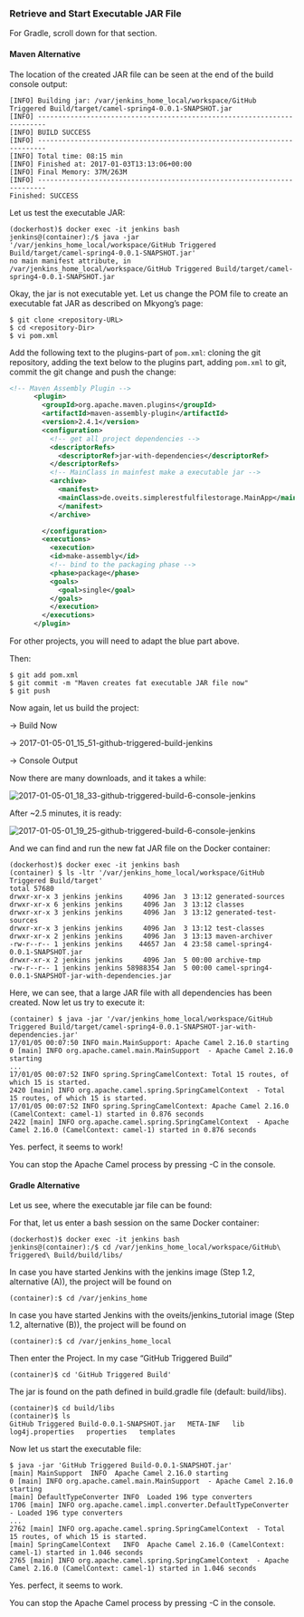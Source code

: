 ### Retrieve and Start Executable JAR File

For Gradle, scroll down for that section.

#### Maven Alternative

The location of the created JAR file can be seen at the end of the build console output:

```console
[INFO] Building jar: /var/jenkins_home_local/workspace/GitHub Triggered Build/target/camel-spring4-0.0.1-SNAPSHOT.jar
[INFO] ------------------------------------------------------------------------
[INFO] BUILD SUCCESS
[INFO] ------------------------------------------------------------------------
[INFO] Total time: 08:15 min
[INFO] Finished at: 2017-01-03T13:13:06+00:00
[INFO] Final Memory: 37M/263M
[INFO] ------------------------------------------------------------------------
Finished: SUCCESS
```

Let us test the executable JAR:

```
(dockerhost)$ docker exec -it jenkins bash
jenkins@(container):/$ java -jar '/var/jenkins_home_local/workspace/GitHub Triggered Build/target/camel-spring4-0.0.1-SNAPSHOT.jar'
no main manifest attribute, in /var/jenkins_home_local/workspace/GitHub Triggered Build/target/camel-spring4-0.0.1-SNAPSHOT.jar
```

Okay, the jar is not executable yet. Let us change the POM file to create an executable fat JAR as described on Mkyong’s page:

```
$ git clone <repository-URL>
$ cd <repository-Dir>
$ vi pom.xml
```

Add the following text to the plugins-part of `pom.xml`: cloning the git repository, adding the text below to the plugins part, adding `pom.xml` to git, commit the git change and push the change:

```xml
<!-- Maven Assembly Plugin -->
      <plugin>
        <groupId>org.apache.maven.plugins</groupId>
        <artifactId>maven-assembly-plugin</artifactId>
        <version>2.4.1</version>
        <configuration>
          <!-- get all project dependencies -->
          <descriptorRefs>
            <descriptorRef>jar-with-dependencies</descriptorRef>
          </descriptorRefs>
          <!-- MainClass in mainfest make a executable jar -->
          <archive>
            <manifest>
            <mainClass>de.oveits.simplerestfulfilestorage.MainApp</mainClass>
            </manifest>
          </archive>

        </configuration>
        <executions>
          <execution>
          <id>make-assembly</id>
          <!-- bind to the packaging phase -->
          <phase>package</phase>
          <goals>
            <goal>single</goal>
          </goals>
          </execution>
        </executions>
      </plugin>
```

For other projects, you will need to adapt the blue part above.

Then:

```
$ git add pom.xml
$ git commit -m "Maven creates fat executable JAR file now"
$ git push
```

Now again, let us build the project:

-> Build Now

-> 2017-01-05-01_15_51-github-triggered-build-jenkins

-> Console Output

Now there are many downloads, and it takes a while:

![2017-01-05-01_18_33-github-triggered-build-6-console-jenkins](https://user-images.githubusercontent.com/558905/37997327-7f279088-31e8-11e8-9d8c-fdeb24124d3f.png)

After ~2.5 minutes, it is ready:

![2017-01-05-01_19_25-github-triggered-build-6-console-jenkins](https://user-images.githubusercontent.com/558905/37997308-7e2ca2d6-31e8-11e8-81cc-d30f146571f7.png)

And we can find and run the new fat JAR file on the Docker container:

```
(dockerhost)$ docker exec -it jenkins bash
(container) $ ls -ltr '/var/jenkins_home_local/workspace/GitHub Triggered Build/target'
total 57680
drwxr-xr-x 3 jenkins jenkins     4096 Jan  3 13:12 generated-sources
drwxr-xr-x 6 jenkins jenkins     4096 Jan  3 13:12 classes
drwxr-xr-x 3 jenkins jenkins     4096 Jan  3 13:12 generated-test-sources
drwxr-xr-x 3 jenkins jenkins     4096 Jan  3 13:12 test-classes
drwxr-xr-x 2 jenkins jenkins     4096 Jan  3 13:13 maven-archiver
-rw-r--r-- 1 jenkins jenkins    44657 Jan  4 23:58 camel-spring4-0.0.1-SNAPSHOT.jar
drwxr-xr-x 2 jenkins jenkins     4096 Jan  5 00:00 archive-tmp
-rw-r--r-- 1 jenkins jenkins 58988354 Jan  5 00:00 camel-spring4-0.0.1-SNAPSHOT-jar-with-dependencies.jar
```

Here, we can see, that a large JAR file with all dependencies has been created. Now let us try to execute it:

```
(container) $ java -jar '/var/jenkins_home_local/workspace/GitHub Triggered Build/target/camel-spring4-0.0.1-SNAPSHOT-jar-with-dependencies.jar'
17/01/05 00:07:50 INFO main.MainSupport: Apache Camel 2.16.0 starting
0 [main] INFO org.apache.camel.main.MainSupport  - Apache Camel 2.16.0 starting
...
17/01/05 00:07:52 INFO spring.SpringCamelContext: Total 15 routes, of which 15 is started.
2420 [main] INFO org.apache.camel.spring.SpringCamelContext  - Total 15 routes, of which 15 is started.
17/01/05 00:07:52 INFO spring.SpringCamelContext: Apache Camel 2.16.0 (CamelContext: camel-1) started in 0.876 seconds
2422 [main] INFO org.apache.camel.spring.SpringCamelContext  - Apache Camel 2.16.0 (CamelContext: camel-1) started in 0.876 seconds
```

Yes. perfect, it seems to work!

You can stop the Apache Camel process by pressing <CTRL>-C in the console.


#### Gradle Alternative

Let us see, where the executable jar file can be found:

For that, let us enter a bash session on the same Docker container:

```
(dockerhost)$ docker exec -it jenkins bash
jenkins@(container):/$ cd /var/jenkins_home_local/workspace/GitHub\ Triggered\ Build/build/libs/
```

In case you have started Jenkins with the jenkins image (Step 1.2, alternative (A)), the project will be found on

```
(container):$ cd /var/jenkins_home
```

In case you have started Jenkins with the oveits/jenkins_tutorial image (Step 1.2, alternative (B)), the project will be found on

```
(container):$ cd /var/jenkins_home_local
```

Then enter the Project. In my case “GitHub Triggered Build”

```
(container)$ cd 'GitHub Triggered Build'
```

The jar is found on the path defined in build.gradle file (default: build/libs).

```
(container)$ cd build/libs
(container)$ ls
GitHub Triggered Build-0.0.1-SNAPSHOT.jar   META-INF   lib   log4j.properties   properties   templates
```

Now let us start the executable file:

```
$ java -jar 'GitHub Triggered Build-0.0.1-SNAPSHOT.jar'
[main] MainSupport  INFO  Apache Camel 2.16.0 starting
0 [main] INFO org.apache.camel.main.MainSupport  - Apache Camel 2.16.0 starting
[main] DefaultTypeConverter INFO  Loaded 196 type converters
1706 [main] INFO org.apache.camel.impl.converter.DefaultTypeConverter  - Loaded 196 type converters
...
2762 [main] INFO org.apache.camel.spring.SpringCamelContext  - Total 15 routes, of which 15 is started.
[main] SpringCamelContext   INFO  Apache Camel 2.16.0 (CamelContext: camel-1) started in 1.046 seconds
2765 [main] INFO org.apache.camel.spring.SpringCamelContext  - Apache Camel 2.16.0 (CamelContext: camel-1) started in 1.046 seconds
```

Yes. perfect, it seems to work.

You can stop the Apache Camel process by pressing <CTRL>-C in the console.
